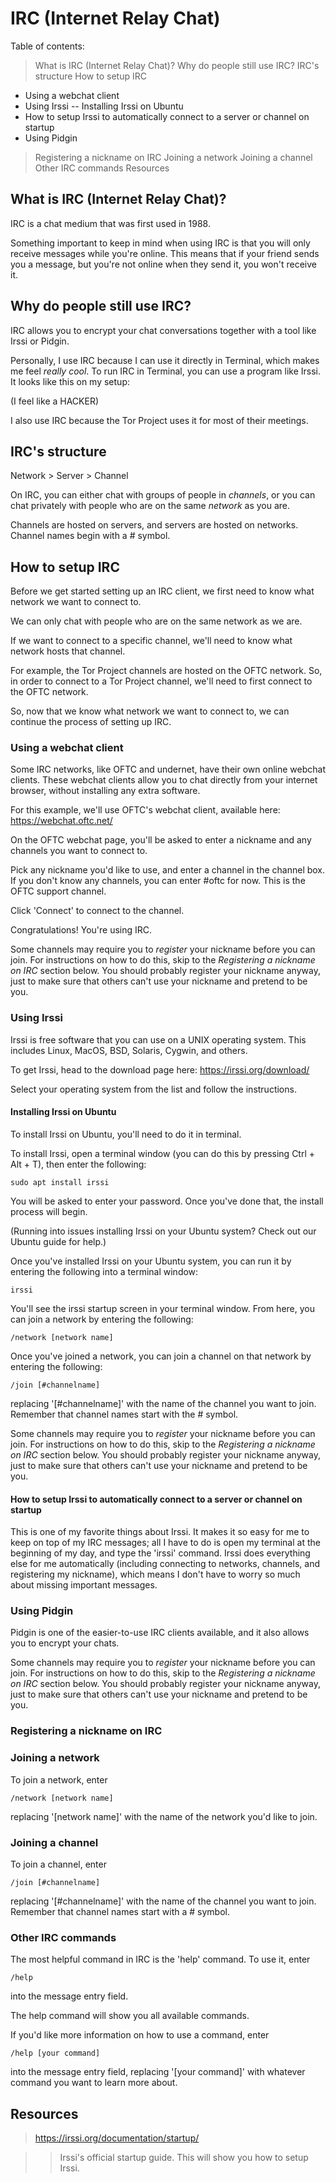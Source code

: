 [//]: # (IRC README.md)

# IRC (Internet Relay Chat)

Table of contents: 

> What is IRC (Internet Relay Chat)?
> Why do people still use IRC?
> IRC's structure
> How to setup IRC
- Using a webchat client
- Using Irssi
-- Installing Irssi on Ubuntu
- How to setup Irssi to automatically connect to a server or channel on startup
- Using Pidgin
> Registering a nickname on IRC
> Joining a network
> Joining a channel
> Other IRC commands
> Resources

## What is IRC (Internet Relay Chat)?

IRC is a chat medium that was first used in 1988. 

Something important to keep in mind when using IRC is that you will only receive messages while you're online. This means that if your friend sends you a message, but you're not online when they send it, you won't receive it. 

## Why do people still use IRC?

IRC allows you to encrypt your chat conversations together with a tool like Irssi or Pidgin. 

Personally, I use IRC because I can use it directly in Terminal, which makes me feel _really cool_. To run IRC in Terminal, you can use a program like Irssi. It looks like this on my setup:

[//]: # (image of IRC in terminal)

(I feel like a HACKER)

I also use IRC because the Tor Project uses it for most of their meetings. 

## IRC's structure

Network > Server > Channel

On IRC, you can either chat with groups of people in _channels_, or you can chat privately with people who are on the same _network_ as you are. 

Channels are hosted on servers, and servers are hosted on networks.
Channel names begin with a # symbol.

## How to setup IRC

Before we get started setting up an IRC client, we first need to know what network we want to connect to. 

We can only chat with people who are on the same network as we are.

If we want to connect to a specific channel, we'll need to know what network hosts that channel. 

For example, the Tor Project channels are hosted on the OFTC network. 
So, in order to connect to a Tor Project channel, we'll need to first connect to the OFTC network.

So, now that we know what network we want to connect to, we can continue the process of setting up IRC.

### Using a webchat client

Some IRC networks, like OFTC and undernet, have their own online webchat clients. These webchat clients allow you to chat directly from your internet browser, without installing any extra software. 

For this example, we'll use OFTC's webchat client, available here: https://webchat.oftc.net/

On the OFTC webchat page, you'll be asked to enter a nickname and any channels you want to connect to. 

Pick any nickname you'd like to use, and enter a channel in the channel box. If you don't know any channels, you can enter #oftc for now. This is the OFTC support channel.

Click 'Connect' to connect to the channel.

Congratulations! You're using IRC. 

Some channels may require you to _register_ your nickname before you can join. For instructions on how to do this, skip to the _Registering a nickname on IRC_ section below. You should probably register your nickname anyway, just to make sure that others can't use your nickname and pretend to be you.

### Using Irssi 

Irssi is free software that you can use on a UNIX operating system. This includes Linux, MacOS, BSD, Solaris, Cygwin, and others. 

To get Irssi, head to the download page here: https://irssi.org/download/

Select your operating system from the list and follow the instructions. 

#### Installing Irssi on Ubuntu

To install Irssi on Ubuntu, you'll need to do it in terminal.

To install Irssi, open a terminal window (you can do this by pressing Ctrl + Alt + T), then enter the following:

`sudo apt install irssi`

You will be asked to enter your password. Once you've done that, the install process will begin.

(Running into issues installing Irssi on your Ubuntu system? Check out our Ubuntu guide for help.)

Once you've installed Irssi on your Ubuntu system, you can run it by entering the following into a terminal window:

`irssi`

You'll see the irssi startup screen in your terminal window. From here, you can join a network by entering the following:

`/network [network name]` 

Once you've joined a network, you can join a channel on that network by entering the following: 

`/join [#channelname]`

replacing '[#channelname]' with the name of the channel you want to join. Remember that channel names start with the # symbol. 

Some channels may require you to _register_ your nickname before you can join. For instructions on how to do this, skip to the _Registering a nickname on IRC_ section below. You should probably register your nickname anyway, just to make sure that others can't use your nickname and pretend to be you.

#### How to setup Irssi to automatically connect to a server or channel on startup

This is one of my favorite things about Irssi. It makes it so easy for me to keep on top of my IRC messages; all I have to do is open my terminal at the beginning of my day, and type the 'irssi' command. Irssi does everything else for me automatically (including connecting to networks, channels, and registering my nickname), which means I don't have to worry so much about missing important messages. 

### Using Pidgin

Pidgin is one of the easier-to-use IRC clients available, and it also allows you to encrypt your chats. 

Some channels may require you to _register_ your nickname before you can join. For instructions on how to do this, skip to the _Registering a nickname on IRC_ section below. You should probably register your nickname anyway, just to make sure that others can't use your nickname and pretend to be you.

### Registering a nickname on IRC

### Joining a network

To join a network, enter

`/network [network name]` 

replacing '[network name]' with the name of the network you'd like to join.

### Joining a channel

To join a channel, enter

`/join [#channelname]`

replacing '[#channelname]' with the name of the channel you want to join. Remember that channel names start with a # symbol.

### Other IRC commands

The most helpful command in IRC is the 'help' command. To use it, enter 

`/help`

into the message entry field.

The help command will show you all available commands. 

If you'd like more information on how to use a command, enter

`/help [your command]`

into the message entry field, replacing '[your command]' with whatever command you want to learn more about.

## Resources

> https://irssi.org/documentation/startup/

>> Irssi's official startup guide. This will show you how to setup Irssi.


